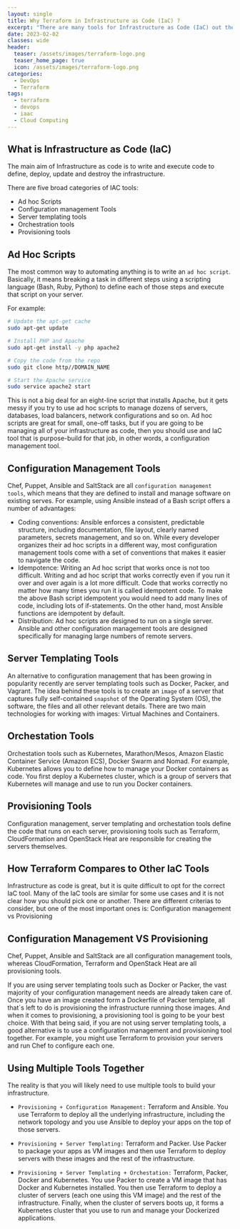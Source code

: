 ```yaml
---
layout: single
title: Why Terraform in Infrastructure as Code (IaC) ?
excerpt: "There are many tools for Infrastructure as Code (IaC) out there such as Chef, Puppet, Ansible, SaltStack, CloudFormation, Heat... In this article it is going to be explained how to go for the best tools for your Infrastructure and why Terraform is a tool you must, at least, take into consideration."
date: 2023-02-02
classes: wide
header:
  teaser: /assets/images/terraform-logo.png
  teaser_home_page: true
  icon: /assets/images/terraform-logo.png
categories:
  - DevOps
  - Terraform
tags:  
  - terraform
  - devops
  - iaac
  - Cloud Computing
---
```


## What is Infrastructure as Code (IaC)

The main aim of Infrastructure as code is to write and execute code to define, deploy, update and destroy the infrastructure.

There are five broad categories of IAC tools:
- Ad hoc Scripts
- Configuration management Tools
- Server templating tools
- Orchestration tools
- Provisioning tools

## Ad Hoc Scripts

The most common way to automating anything is to write an `ad hoc script`. Basically, it means breaking a task in different steps using a scripting language (Bash, Ruby, Python) to define each of those steps and execute that script on your server.

For example:
```bash
# Update the apt-get cache
sudo apt-get update

# Install PHP and Apache
sudo apt-get install -y php apache2

# Copy the code from the repo
sudo git clone http//DOMAIN_NAME

# Start the Apache service
sudo service apache2 start
```

This is not a big deal for an eight-line script that installs Apache, but it gets messy if you try to use ad hoc scripts to manage dozens of servers, databases, load balancers, network configurations and so on. Ad hoc scripts are great for small, one-off tasks, but if you are going to be managing all of your infrastructure as code, then you should use and IaC tool that is purpose-build for that job, in other words, a configuration management tool.

## Configuration Management Tools

Chef, Puppet, Ansible and SaltStack are all `configuration management tools`, which means that they are defined to install and manage software on existing serves.
For example, using Ansible instead of a Bash script offers a number of advantages:
- Coding conventions: Ansible enforces a consistent, predictable structure, including documentation, file layout, clearly named parameters, secrets management, and so on. While every developer organizes their ad hoc scripts in a different way, most configuration management tools come with a set of conventions that makes it easier to navigate the code.
- Idempotence: Writing an Ad hoc script that works once is not too difficult. Writing and ad hoc script that works correctly even if you run it over and over again is a lot more difficult. Code that works correctly no matter how many times you run it is called idempotent code. To make the above Bash script idempotent you would need to add many lines of code, including lots of if-statements. On the other hand, most Ansible functions are idempotent by default.
- Distribution: Ad hoc scripts are designed to run on a single server. Ansible and other configuration management tools are designed specifically for managing large numbers of remote servers.

## Server Templating Tools

An alternative to configuration management that has been growing in popularity recently are server templating tools such as Docker, Packer, and Vagrant. The idea behind these tools is to create an `image` of a server that captures fully self-contained `snapshot` of the Operating System (OS), the software, the files and all other relevant details. There are two main technologies for working with images: Virtual Machines and Containers.

## Orchestation Tools

Orchestation tools such as Kubernetes, Marathon/Mesos, Amazon Elastic Container Service (Amazon ECS), Docker Swarm and Nomad. For example, Kubernetes allows you to define how to manage your Docker containers as code. You first deploy a Kubernetes cluster, which is a group of servers that Kubernetes will manage and use to run you Docker containers.

## Provisioning Tools

Configuration management, server templating and orchestation tools define the code that runs on each server, provisioning tools such as Terraform, CloudFormation and OpenStack Heat are responsible for creating the servers themselves.


## How Terraform Compares to Other IaC Tools

Infrastructure as code is great, but it is quite difficult to opt for the correct IaC tool. Many of the IaC tools are similar for some use cases and it is not clear how you should pick one or another. There are different criterias to consider, but one of the most important ones is: Configuration management vs Provisioning

## Configuration Management VS Provisioning

Chef, Puppet, Ansible and SaltStack are all configuration management tools, whereas CloudFormation, Terraform and OpenStack Heat are all provisioning tools.

If you are using server templating tools such as Docker or Packer, the vast majority of your configuration management needs are already taken care of. Once you have an image created form a Dockerfile of Packer template, all that´s left to do is provisioning the infrastructure running those images. And when it comes to provisioning, a provisioning tool is going to be your best choice. With that being said, if you are not using server templating tools, a good alternative is to use a configuration management and provisioning tool together. For example, you might use Terraform to provision your servers and run Chef to configure each one.

## Using Multiple Tools Together

The reality is that you will  likely need to use multiple tools to build your infrastructure.

- `Provisioning + Configuration Management:` Terraform and Ansible. You use Terraform to deploy all the underlying infrastructure, including the network topology and you use Ansible to deploy your apps on the top of those servers.

- `Provisioning + Server Templating:` Terraform and Packer. Use Packer to package your apps as VM images and then use Terraform to deploy servers with these images and the rest of the infrastructure.

- `Provisioning + Server Templating + Orchestation:` Terraform, Packer, Docker and Kubernetes. You use Packer to create a VM image that has Docker and Kubernetes installed. You then use Terraform to deploy a cluster of servers (each one using this VM image) and the rest of the infrastructure. Finally, when the cluster of servers boots up, it forms a Kubernetes cluster that you use to run and manage your Dockerized applications.
